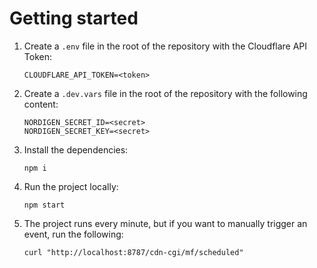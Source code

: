 # Getting started

1. Create a `.env` file in the root of the repository with the Cloudflare API Token:
    ```
    CLOUDFLARE_API_TOKEN=<token>
    ```

2. Create a `.dev.vars` file in the root of the repository with the following content:
    ```
    NORDIGEN_SECRET_ID=<secret>
    NORDIGEN_SECRET_KEY=<secret>
    ```

3. Install the dependencies:
    ```shell
    npm i
    ```

4. Run the project locally:
    ```shell
    npm start
    ```

5. The project runs every minute, but if you want to manually trigger an event, run the following:
    ```shell
    curl "http://localhost:8787/cdn-cgi/mf/scheduled"
    ```
